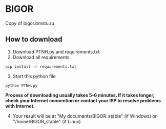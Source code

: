 # BIGOR
 Copy of bigor.bmstu.ru
## How to download

1. Download PTNH.py and requirements.txt
2. Download all requirements
```
pip install -r requirements.txt
```
3. Start this python file
``` 
python PTNH.py 
```
**Process of downloading usually takes 5-6 minutes. If it takes longer, check your Internet connection or contact your ISP to resolve problems with Internet.**

4. Your result will be at "My documents/BIGOR_stable" (if Windows) or "/home/BIGOR_stable" (if Linux)
